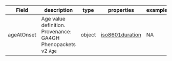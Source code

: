 |Field | description | type | properties | example | enum|
| ---| ---| ---| ---| ---| --- |
| ageAtOnset | Age value definition. Provenance: GA4GH Phenopackets v2 `Age` | object | [iso8601duration](./iso8601duration.md) | NA | NA|
